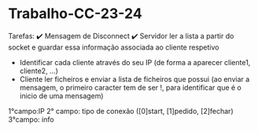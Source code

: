 # Trabalho-CC-23-24

Tarefas:
✔️ Mensagem de Disconnect
✔️ Servidor ler a lista a partir do socket e guardar essa informação associada ao cliente respetivo 
- Identificar cada cliente através do seu IP (de forma a aparecer cliente1, cliente2, ...)
- Cliente ler ficheiros e enviar a lista de ficheiros que possui (ao enviar a mensagem, o primeiro caracter tem de ser !, para identificar que é o inicio de uma mensagem)


1°campo:IP
2° campo: tipo de conexão ([0]start, [1]pedido, [2]fechar)
3°campo: info
